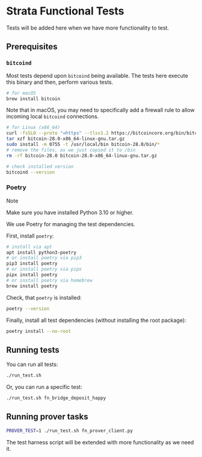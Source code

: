# Strata Functional Tests

Tests will be added here when we have more functionality to test.

## Prerequisites

### `bitcoind`

Most tests depend upon `bitcoind` being available. The tests here execute
this binary and then, perform various tests.

```bash
# for macOS
brew install bitcoin
```

Note that in macOS, you may need to specifically add a firewall rule to allow incoming local `bitcoind` connections.

```bash
# for Linux (x86_64)
curl -fsSLO --proto "=https" --tlsv1.2 https://bitcoincore.org/bin/bitcoin-core-28.0/bitcoin-28.0-x86_64-linux-gnu.tar.gz
tar xzf bitcoin-28.0-x86_64-linux-gnu.tar.gz
sudo install -m 0755 -t /usr/local/bin bitcoin-28.0/bin/*
# remove the files, as we just copied it to /bin
rm -rf bitcoin-28.0 bitcoin-28.0-x86_64-linux-gnu.tar.gz
```

```bash
# check installed version
bitcoind --version
```

### Poetry

> [!NOTE]
> Make sure you have installed Python 3.10 or higher.

We use Poetry for managing the test dependencies.

First, install `poetry`:

```bash
# install via apt
apt install python3-poetry
# or install poetry via pip3
pip3 install poetry
# or install poetry via pipx
pipx install poetry
# or install poetry via homebrew
brew install poetry
```

Check, that `poetry` is installed:

```bash
poetry --version
```

Finally, install all test dependencies (without installing the root package):

```bash
poetry install --no-root
```

## Running tests

You can run all tests:

```bash
./run_test.sh
```

Or, you can run a specific test:

```bash
./run_test.sh fn_bridge_deposit_happy
```

## Running prover tasks

```bash
PROVER_TEST=1 ./run_test.sh fn_prover_client.py
```

The test harness script will be extended with more functionality as we need it.
